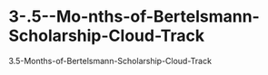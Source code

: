 # 3-.5--Mo-nths-of-Bertelsmann-Scholarship-Cloud-Track
3‍.5‍-Mo‍nths-of-Bertelsmann-Scholarship-Cloud-Track
